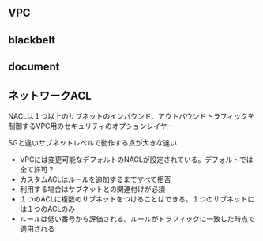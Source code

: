 ## VPC

## blackbelt

## document

## ネットワークACL
NACLは１つ以上のサブネットのインバウンド、アウトバウンドトラフィックを制御するVPC用のセキュリティのオプションレイヤー

SGと違いサブネットレベルで動作する点が大きな違い

- VPCには変更可能なデフォルトのNACLが設定されている。デフォルトでは全て許可？
- カスタムACLはルールを追加するまですべて拒否
- 利用する場合はサブネットとの関連付けが必須
- １つのACLに複数のサブネットをつけることはできる。１つのサブネットには１つのACLのみ
- ルールは低い番号から評価される。ルールがトラフィックに一致した時点で適用される
